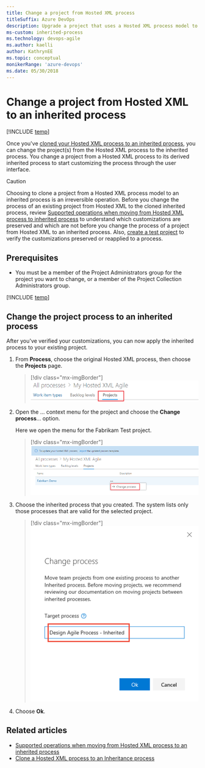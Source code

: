```yaml
---
title: Change a project from Hosted XML process
titleSuffix: Azure DevOps      
description: Upgrade a project that uses a Hosted XML process model to an inherited process in Azure DevOps Services
ms-custom: inherited-process
ms.technology: devops-agile
ms.author: kaelli
author: KathrynEE
ms.topic: conceptual
monikerRange: 'azure-devops'
ms.date: 05/30/2018
---
```


# Change a project from Hosted XML to an inherited process 

[!INCLUDE [temp](../../../boards/includes/version-vsts-only.md)]

Once you've [cloned your Hosted XML process to an inherited process](upgrade-hosted-to-inherited.md), you can change the project(s) from the Hosted XML process to the inherited process. You change a project from a Hosted XML process to its derived inherited process to start customizing the process through the user interface.  

> [!CAUTION] 
> Choosing to clone a project from a Hosted XML process model to an inherited process is an irreversible operation. Before you change the process of an existing project from Hosted XML to the cloned inherited process, review [Supported operations when moving from Hosted XML process to inherited process](upgrade-support-hosted-to-inherited.md) to understand which customizations are preserved and which are not before you change the process of a project from Hosted XML to an inherited process. Also, [create a test project](upgrade-hosted-to-inherited.md#verify) to verify the customizations preserved or reapplied to a process.

## Prerequisites 
- You must be a member of the Project Administrators group for the project you want to change, or a member of the Project Collection Administrators group.

[!INCLUDE [temp](../includes/open-process-admin-context-ts-only.md)]


<a id="change-inherited-process"></a>
## Change the project process to an inherited process 

After you've verified your customizations, you can now apply the inherited process to your existing project. 

1. From **Process**, choose the original Hosted XML process, then choose the **Projects** page. 

	> [!div class="mx-imgBorder"]  
	> ![Open inherited process, Projects page](media/migration/open-processes-projects-page.png)

1. Open the &hellip; context menu for the project and choose the **Change process**&hellip; option. 

	Here we open the menu for the Fabrikam Test project. 

	> [!div class="mx-imgBorder"]  
	> ![Fabrikam Test project context menu, Choose Change process](media/migration/change-project-process-to-inherited.png)
	
2. Choose the inherited process that you created. The system lists only those processes that are valid for the selected project.    
  
	> [!div class="mx-imgBorder"]  
	> ![Change process to an inherited process dialog](media/migration/change-process-dialog.png) 

3. Choose **Ok**. 


## Related articles
- [Supported operations when moving from Hosted XML process to an inherited process](upgrade-support-hosted-to-inherited.md)
- [Clone a Hosted XML process to an Inheritance process](upgrade-hosted-to-inherited.md) 

